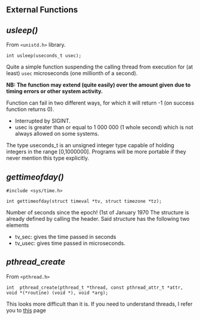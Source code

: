 ## External Functions

*usleep()*
---
From `<unistd.h>` library.


`int usleep(useconds_t usec);`

Quite a simple function suspending the calling thread from execution for (at least) `usec` microseconds (one millionth of a second).

**NB: The function may extend (quite easily) over the amount given due to timing errors or other system activity.**

Function can fail in two different ways, for which it will return -1 (on success function returns 0). 
- Interrupted by SIGINT.
- usec is greater than or equal to 1 000 000 (1 whole second) which is not always allowed on some systems.

The type useconds_t is an unsigned integer type capable of holding integers in the range [0,1000000].  Programs will be more portable if they never mention this type explicitly.

*gettimeofday()*
---
`#include <sys/time.h>`

`int gettimeofday(struct timeval *tv, struct timezone *tz);`

Number of seconds since the epoch! (1st of January 1970
The structure is already defined by calling the header. Said structure has the following two elements
- tv_sec: gives the time passed in seconds
- tv_usec: gives time passed in microseconds.

*pthread_create*
---
From `<pthread.h>`

`int  pthread_create(pthread_t *thread, const pthread_attr_t *attr, void *(*routine) (void *), void *arg);`

This looks more difficult than it is. If you need to understand threads, I refer you to [this](threads.md) page

